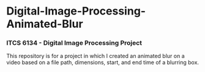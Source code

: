 # Digital-Image-Processing-Animated-Blur
### ITCS 6134 - Digital Image Processing Project
This repository is for a project in which I created an animated blur on a video based on a file path, dimensions, start, and end time of a blurring box. 
